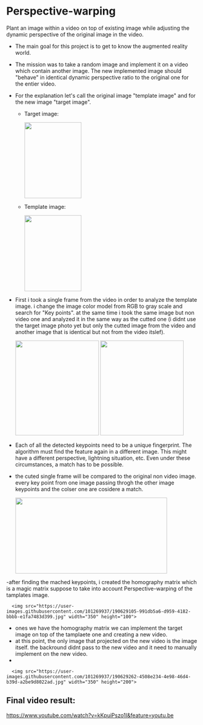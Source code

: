 # Perspective-warping

Plant an image within a video on top of existing image while adjusting the dynamic perspective of the original image in the video.

- The main goal for this project is to get to know the augmented reality world.

-  The mission was to take a random image and implement it on a video which contain another image. The new implemented image should "behave" in identical dynamic perspective ratio to the original one for the entier video.

- For the explanation let's call the original image "template image" and for the new image "target image".

  - Target image:
  
    <img src="https://user-images.githubusercontent.com/101269937/190626910-54b78195-f7c1-4209-8900-88848a1a0be0.jpg" width="150" height="200">

  - Template image:
  
    <img src="https://user-images.githubusercontent.com/101269937/190627203-ca49c9f2-938f-44c7-a6fe-edc4d18e231f.jpeg" width="150" height="200">


- First i took a single frame from the video in order to analyze the template image. i change the image color model from RGB to gray scale and search for "Key points". at the same time i took the same image but non video one and analyzed it in the same way as the cutted one (i didnt use the target image photo yet but only the cutted image from the video and another image that is identical but not from the video itslef).

    <img src="https://user-images.githubusercontent.com/101269937/190628720-235e647a-88b4-46b3-94d1-9a67d727a36b.jpg" width="220" height="250">
     
     
     
    <img src="https://user-images.githubusercontent.com/101269937/190628763-1c6c64ec-c609-4bd6-8aa7-f292db356cd8.jpg" width="220" height="250">



- Each of all the detected keypoints need to be a unique fingerprint. The algorithm must find the feature again in a different image. This might have a different perspective, lightning situation, etc. Even under these circumstances, a match has to be possible.
- the cuted single frame will be compared to the original non video image. every key point from one image passing throgh the other image keypoints and the colser one are cosidere a match.

    <img src="https://user-images.githubusercontent.com/101269937/190629042-eb7fce77-e76f-42d6-b796-88720fb61da1.jpg" width="400" height="200">


-after finding the mached keypoints, i created the homography matrix which is a magic matrix suppose to take into account Perspective-warping of the tamplates image. 

      <img src="https://user-images.githubusercontent.com/101269937/190629105-991db5a6-d959-4182-bbbb-e1fa7483d399.jpg" width="350" height="100">


- ones we have the homography matrix we can implement the target image on top of the tamplaete one and creating a new video.
- at this point, the only image that projected on the new video is the image itself. the backround didnt pass to the new video and it need to manually implement on the new video.
- 

      <img src="https://user-images.githubusercontent.com/101269937/190629262-4508e234-4e98-46d4-b39d-a2be9d8022ad.jpg" width="350" height="200">
      
      
## Final video result:

 https://www.youtube.com/watch?v=kKpuiPszo1I&feature=youtu.be
      
